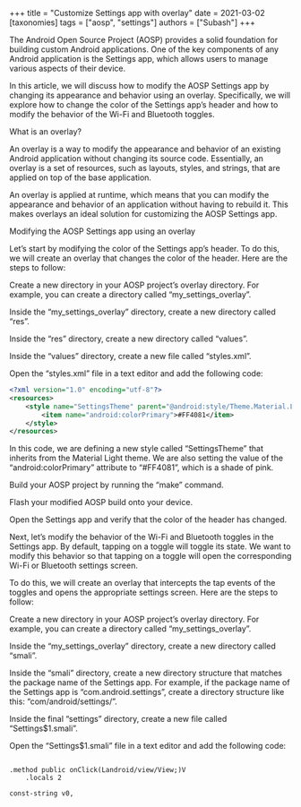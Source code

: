 +++
title = "Customize Settings app with overlay"
date = 2021-03-02
[taxonomies]
tags = ["aosp", "settings"]
authors = ["Subash"]
+++

The Android Open Source Project (AOSP) provides a solid foundation for building custom Android applications. One of the key components of any Android application is the Settings app, which allows users to manage various aspects of their device.

In this article, we will discuss how to modify the AOSP Settings app by changing its appearance and behavior using an overlay. Specifically, we will explore how to change the color of the Settings app’s header and how to modify the behavior of the Wi-Fi and Bluetooth toggles.

What is an overlay?

An overlay is a way to modify the appearance and behavior of an existing Android application without changing its source code. Essentially, an overlay is a set of resources, such as layouts, styles, and strings, that are applied on top of the base application.

An overlay is applied at runtime, which means that you can modify the appearance and behavior of an application without having to rebuild it. This makes overlays an ideal solution for customizing the AOSP Settings app.

Modifying the AOSP Settings app using an overlay

Let’s start by modifying the color of the Settings app’s header. To do this, we will create an overlay that changes the color of the header. Here are the steps to follow:

Create a new directory in your AOSP project’s overlay directory. For example, you can create a directory called “my_settings_overlay”.

Inside the “my_settings_overlay” directory, create a new directory called “res”.

Inside the “res” directory, create a new directory called “values”.

Inside the “values” directory, create a new file called “styles.xml”.

Open the “styles.xml” file in a text editor and add the following code:

```xml
<?xml version="1.0" encoding="utf-8"?>
<resources>
    <style name="SettingsTheme" parent="@android:style/Theme.Material.Light">
        <item name="android:colorPrimary">#FF4081</item>
    </style>
</resources>
```

In this code, we are defining a new style called “SettingsTheme” that inherits from the Material Light theme. We are also setting the value of the “android:colorPrimary” attribute to “#FF4081”, which is a shade of pink.

Build your AOSP project by running the “make” command.

Flash your modified AOSP build onto your device.

Open the Settings app and verify that the color of the header has changed.

Next, let’s modify the behavior of the Wi-Fi and Bluetooth toggles in the Settings app. By default, tapping on a toggle will toggle its state. We want to modify this behavior so that tapping on a toggle will open the corresponding Wi-Fi or Bluetooth settings screen.

To do this, we will create an overlay that intercepts the tap events of the toggles and opens the appropriate settings screen. Here are the steps to follow:

Create a new directory in your AOSP project’s overlay directory. For example, you can create a directory called “my_settings_overlay”.

Inside the “my_settings_overlay” directory, create a new directory called “smali”.

Inside the “smali” directory, create a new directory structure that matches the package name of the Settings app. For example, if the package name of the Settings app is “com.android.settings”, create a directory structure like this: “com/android/settings/”.

Inside the final “settings” directory, create a new file called “Settings$1.smali”.

Open the “Settings$1.smali” file in a text editor and add the following code:

```smali

.method public onClick(Landroid/view/View;)V
    .locals 2

const-string v0,

```
